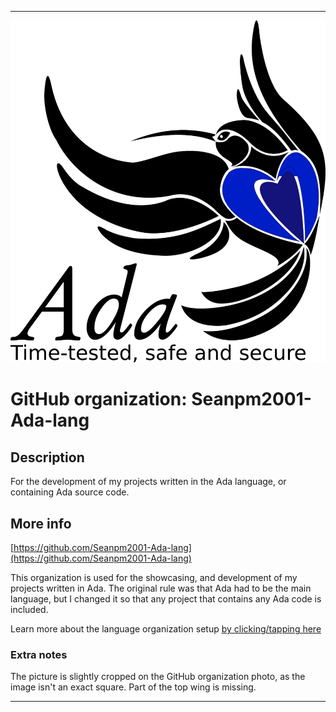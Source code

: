 
***

![AdaLogo.png failed to load. The file may be missing or corrupt. Check the file path for errors first.](/AdditionalInfo/1/Seanpm2001-Ada-lang/AdaLogo.png)

# GitHub organization: Seanpm2001-Ada-lang

## Description

For the development of my projects written in the Ada language, or containing Ada source code.

## More info

[https://github.com/Seanpm2001-Ada-lang](https://github.com/Seanpm2001-Ada-lang)

This organization is used for the showcasing, and development of my projects written in Ada. The original rule was that Ada had to be the main language, but I changed it so that any project that contains any Ada code is included.

Learn more about the language organization setup [by clicking/tapping here](/AdditionalInfo/LanguageOrgs/README.md)

### Extra notes

The picture is slightly cropped on the GitHub organization photo, as the image isn't an exact square. Part of the top wing is missing.

***
